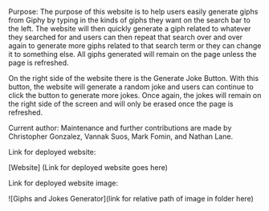 Purpose: The purpose of this website is to help users easily generate giphs from Giphy by typing in the kinds of giphs they want on the search bar to the left. The website will then quickly generate a giph related to whatever they searched for and users can then repeat that search over and over again to generate more giphs related to that search term or they can change it to something else. All giphs generated will remain on the page unless the page is refreshed.

On the right side of the website there is the Generate Joke Button. With this button, the website will generate a random joke and users can continue to click the button to generate more jokes. Once again, the jokes will remain on the right side of the screen and will only be erased once the page is refreshed.


Current author: Maintenance and further contributions are made by Christopher Gonzalez, Vannak Suos, Mark Fomin, and Nathan Lane.


Link for deployed website: 

[Website] (Link for deployed website goes here)

Link for deployed website image: 

![Giphs and Jokes Generator](link for relative path of image in folder here)
